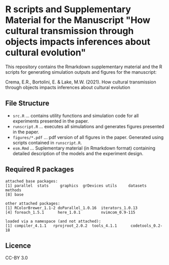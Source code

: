# R scripts and Supplementary Material for the Manuscript "How cultural transmission through objects impacts inferences about cultural evolution"

This repository contains the Rmarkdown supplementary material and the R scripts for generating simulation outputs and figures for the manuscript:

Crema, E.R., Bortolini, E. & Lake, M.W. (2021). How cultural transmission through objects impacts inferences about cultural evolution

## File Structure

* `src.R` ... contains utility functions and simulation code for all experiments presented in the paper.
* `runscript.R` ... executes all simulations and generates figures presented in the paper.
* `figures/*.pdf` ... pdf version of all figures in the paper. Generated using scripts contained in `runscript.R`.
* `esm.Rmd` ... Suplementary material (in Rmarkdown format) containing detailed description of the models and the experiment design.

## Required R packages

```
attached base packages:                                                         
[1] parallel  stats     graphics  grDevices utils     datasets  methods         
[8] base                                                                        
                                                                                
other attached packages:                                                        
[1] RColorBrewer_1.1-2 doParallel_1.0.16  iterators_1.0.13                      
[4] foreach_1.5.1      here_1.0.1         nvimcom_0.9-115                       
                                                                                
loaded via a namespace (and not attached):                                      
[1] compiler_4.1.1   rprojroot_2.0.2  tools_4.1.1      codetools_0.2-18 
```

## Licence
CC-BY 3.0

